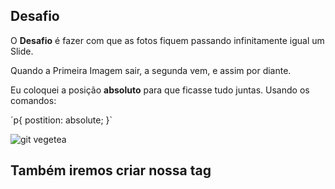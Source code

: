 ## Desafio
O **Desafio** é fazer com que as fotos fiquem passando infinitamente igual um Slide.

Quando a Primeira Imagem sair, a segunda vem, e assim por diante.

Eu coloquei a posição **absoluto** para que ficasse tudo juntas.
Usando os comandos:

´p{
    postition: absolute;
}`

![git vegetea](https://user-images.githubusercontent.com/62820033/85316711-9323a380-b493-11ea-91c2-652dfa83c2fd.png)

## Também iremos criar nossa tag <script>

Com esse comando: `p.style.display = "block"` irei fazer a foto aparecer novamente.

![bog](https://user-images.githubusercontent.com/62820033/85319087-72f5e380-b497-11ea-8223-6c3adc2e9a9b.png)